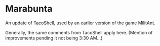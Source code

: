 Marabunta
=========

An update of [TacoShell](https://github.com/ggcrunchy/TacoShell), used by an earlier version of the game [MilitAnt](http://www.militantgame.com/web/).

Generally, the same comments from TacoShell apply here. (Mention of improvements pending it not being 3:30 AM...)